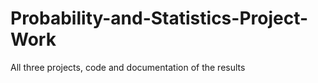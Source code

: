 # Probability-and-Statistics-Project-Work
All three projects, code and documentation of the results
